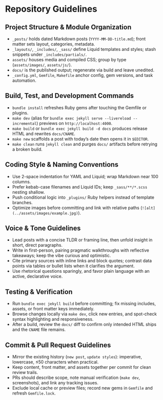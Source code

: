 # Repository Guidelines

## Project Structure & Module Organization
- `_posts/` holds dated Markdown posts (`YYYY-MM-DD-title.md`); front matter sets layout, categories, metadata.
- `_layouts/`, `_includes/`, `_sass/` define Liquid templates and styles; stash snippets under `_includes/partials/`.
- `assets/` houses media and compiled CSS; group by type (`assets/images/`, `assets/js/`).
- `docs/` is the published output; regenerate via build and leave unedited.
- `_config.yml`, `Gemfile`, `Makefile` anchor config, gem versions, and task automation.

## Build, Test, and Development Commands
- `bundle install` refreshes Ruby gems after touching the Gemfile or plugins.
- `make dev` (alias for `bundle exec jekyll serve --livereload --incremental`) previews on `http://localhost:4000`.
- `make build` or `bundle exec jekyll build -d docs` produces release HTML and rewrites `docs/CNAME`.
- `make new` scaffolds a post with today’s date then opens it in `$EDITOR`.
- `make clean` runs `jekyll clean` and purges `docs/` artifacts before retrying a broken build.

## Coding Style & Naming Conventions
- Use 2-space indentation for YAML and Liquid; wrap Markdown near 100 columns.
- Prefer kebab-case filenames and Liquid IDs; keep `_sass/**/*.scss` nesting shallow.
- Push conditional logic into `_plugins/` Ruby helpers instead of template branches.
- Optimize images before committing and link with relative paths (`![alt](../assets/images/example.jpg)`).

## Voice & Tone Guidelines
- Lead posts with a concise TLDR or framing line, then unfold insight in short, direct paragraphs.
- Write in first-person, pairing pragmatic walkthroughs with reflective takeaways; keep the vibe curious and optimistic.
- Cite primary sources with inline links and block quotes; contrast data points via tables or bullet lists when it clarifies the argument.
- Use rhetorical questions sparingly, and favor plain language with an active, declarative voice.

## Testing & Verification
- Run `bundle exec jekyll build` before committing; fix missing includes, assets, or front matter keys immediately.
- Browse changes locally via `make dev`, click new entries, and spot-check syntax highlighting and responsiveness.
- After a build, review the `docs/` diff to confirm only intended HTML ships and the `CNAME` file remains.

## Commit & Pull Request Guidelines
- Mirror the existing history (`new post`, `update styles`): imperative, lowercase, ≤50 characters when practical.
- Keep content, front matter, and assets together per commit for clean review trails.
- PRs should describe scope, note manual verification (`make dev`, screenshots), and link any tracking issues.
- Exclude local cache or preview files; record new gems in `Gemfile` and refresh `Gemfile.lock`.
